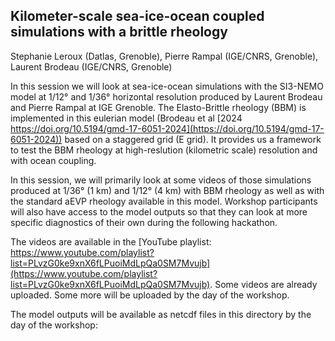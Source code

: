 ## Kilometer-scale sea-ice-ocean coupled simulations with a brittle rheology
Stephanie Leroux (Datlas, Grenoble), Pierre Rampal (IGE/CNRS, Grenoble), Laurent Brodeau (IGE/CNRS, Grenoble)

In this session we will look at sea-ice-ocean  simulations with the SI3-NEMO model at 1/12° and 1/36° horizontal  resolution  produced by Laurent Brodeau and Pierre Rampal at IGE Grenoble. The Elasto-Brittle rheology (BBM) is implemented in this eulerian model (Brodeau et al [2024 https://doi.org/10.5194/gmd-17-6051-2024](https://doi.org/10.5194/gmd-17-6051-2024)) based on a staggered grid (E grid). It  provides us a framework to test the BBM rheology at high-reslution (kilometric scale) resolution and with ocean coupling.

In this session, we will primarily look at some videos of those simulations produced at 1/36° (1 km) and 1/12° (4 km) with BBM rheology as well as with the standard aEVP rheology available in this model. Workshop participants will also have access to the model outputs so that they can  look at more specific diagnostics of their own during the following hackathon.

The videos are available in the [YouTube playlist: https://www.youtube.com/playlist?list=PLvzG0ke9xnX6fLPuoiMdLpQa0SM7Mvujb](https://www.youtube.com/playlist?list=PLvzG0ke9xnX6fLPuoiMdLpQa0SM7Mvujb). Some videos are already uploaded. Some more will be uploaded by the day of the workshop.

The model outputs will be available as netcdf files in this directory by the day of the workshop: 
